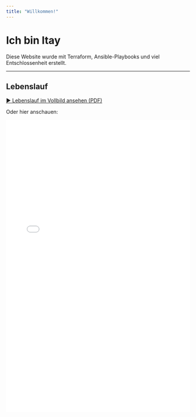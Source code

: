 ```yaml
---
title: "Willkommen!"
---
```


# Ich bin Itay

Diese Website wurde mit Terraform, Ansible-Playbooks und viel Entschlossenheit erstellt.

---

## Lebenslauf

[▶ Lebenslauf im Vollbild ansehen (PDF)](/Itay_Gueta_CV_2025.pdf)

Oder hier anschauen:

<div class="pdf-card">
  <embed
    src="/Itay_Gueta_CV_2025.pdf"
    type="application/pdf"
    width="100%"
    height="800px"
  />
</div>